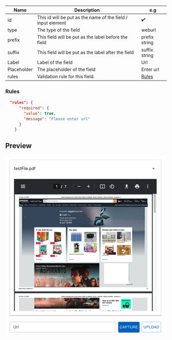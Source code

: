 | **Name**    | **Description**                                              | **e.g**         |
| ----------- | ------------------------------------------------------------ | --------------- |
| id          | This id will be put as the name of the field / input element | ✔️              |
| type        | The type of the field                                        | weburl          |
| prefix      | This field will be put as the label before the field         | prefix string   |
| suffix      | This field will be put as the label after the field          | suffix string   |
| Label       | Label of the field                                           | Url             |
| Placeholder | The placeholder of the field                                 | Enter url       |
| rules       | Validation rule for this field.                              | [Rules](#rules) |

### Rules

```json
  "rules": {
      "required": {
        "value": true,
        "message": "Please enter url"
      }
    }
```

## Preview

![WebUrl](../static/img/Previews/webUrl.png)
